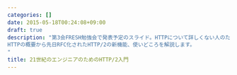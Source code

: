 ```yaml
---
categories: []
date: 2015-05-18T00:24:08+09:00
draft: true
description: "第3会FRESH勉強会で発表予定のスライド。HTTPについて詳しくない人のために
HTTPの概要から先日RFC化されたHTTP/2の新機能、使いどころを解説します。
"
title: 21世紀のエンジニアのためのHTTP/2入門
---
```


<section data-markdown
    data-separator="\n\n"
    data-vertical="\n\n"
    data-notes="^Note:">
<script type="text/template">
# {{ .Page.Titile }}
----------------------

<!-- .slide: class="center" -->

# About Me
---------
![κeenのアイコン](/images/icon.png) <!-- .element: style="position:absolute;right:0;z-index:-1" -->

 + κeen
 + [@blackenedgold](https://twitter.com/blackenedgold)
 + Github: [KeenS](https://github.com/KeenS)
 + 渋谷のエンジニア
 + Lisp, ML, Shell Scriptあたりを書きます


# HTTPとは

# HTTP/1.1の限界

# HTTP/2の特徴

## セマンティクスの保持

## HPACK

# HTTP/2の新機能

# ストリーム

# サーバープッシュ

# 優先度

HTTP2 のフロー制御 - Qiita
http://qiita.com/Jxck_/items/622162ad8bcb69fa043d
具体的な状況はいくつか考えられます。

大きなファイルの通信が帯域を食いつぶし、他の通信を妨害する。
あるリクエストの処理にサーバがかかりっきりになり、他のリクエストをサーバが処理してくれなくなる。
    高速なアップロードを行うクライアントと、低速な書き込みをしているサーバとの間に挟まったプロキシが、調整のためにデータを貯めているバッファが溢れる。



HTTP2のヘッダ圧縮 Huffman Encode の原理とメリット・デメリット - Qiita
http://qiita.com/iwanaga/items/98f60003c0114e04095e


HTTP/1.1仕様
ハイパーテキスト転送プロトコル (HTTP) は、分散・共同体ハイパーメディ
ア情報システムのアプリケーションレベルプロトコルである。HTTP は、
World-Wide Web グローバル情報利用の先進として、1990 年から使われてい
る。
</script>
</section>
